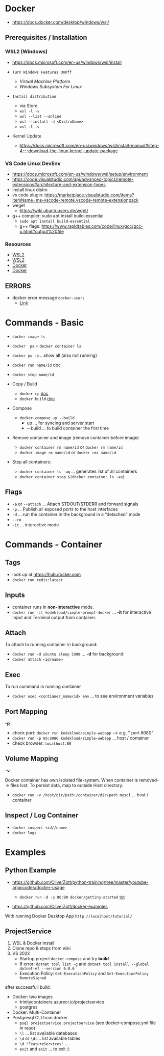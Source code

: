 # Docker

- <https://docs.docker.com/desktop/windows/wsl/>

## Prerequisites / Installation

### WSL2 (Windows)

- <https://docs.microsoft.com/en-us/windows/wsl/install>

- `Turn Windows Features OnOff`
  - *Virtual Machine Platform*
  - *Windows Subsystem For Linux*
- `Install distribution`
  - via Store
  - `wsl -l -v`
  - `wsl --list --online`
  - `wsl --install -d <DistroName>`
  - `wsl -l -v`
- Kernel Update
  - <https://docs.microsoft.com/en-us/windows/wsl/install-manual#step-4---download-the-linux-kernel-update-package>

### VS Code Linux DevEnv

- <https://docs.microsoft.com/en-us/windows/wsl/setup/environment>
- <https://code.visualstudio.com/api/advanced-topics/remote-extensions#architecture-and-extension-types>
- install linux distro
- vs code plugin: <https://marketplace.visualstudio.com/items?itemName=ms-vscode-remote.vscode-remote-extensionpack>
- weget
  - <https://wiki.ubuntuusers.de/wget/>
- g++ compiler: sudo apt install build-essential
  - `sudo apt install build-essential`
  - g++ flags: <https://www.rapidtables.com/code/linux/gcc/gcc-o.html#output%20file>

### Resources

- [WSL2](https://www.youtube.com/watch?v=5RQbdMn04Oc)
- [WSL2](https://www.youtube.com/watch?v=A0eqZujVfYU)
- [Docker](https://www.youtube.com/watch?v=0oEsMwSxBsk)
- [Docker](https://www.youtube.com/watch?v=WcQ3-M4-jik)

## ERRORS

- docker error message `docker-users`
  - [Link](https://icij.gitbook.io/datashare/faq-errors/you-are-not-allowed-to-use-docker-you-must-be-in-the-docker-users-group-.-what-should-i-do)

# Commands - Basic

- `docker image ls`
- `docker  ps` = `docker container ls`
- `docker ps -a` ...show all (also not running)
- `docker run name/id`  [doc](https://docs.docker.com/engine/reference/run/)
- `docker stop name/id`

- Copy / Build
  - `docker cp` [doc](https://docs.docker.com/engine/reference/commandline/cp/)
  - `docker build` [doc](https://docs.docker.com/engine/reference/commandline/build/)

- Compose
  - `docker-compose up --build`
    - up ... for syncing and server start
    - --build ... to build container the first time

- Remove container and image (remove container before image)
  - `docker container rm name/id` or `docker rm name/id`
  - `docker image rm name/id` or `docker rmi name/id`

- Stop all containers:
  - `docker container ls -aq` ... generates list of all containers
  - `docker container stop $(docker container ls -aq)`

## Flags

- `-a` or `--attach` ... Attach STDOUT/STDERR and forward signals
- `-p` ... Publish all exposed ports to the host interfaces
- `-d` ...  run the container in the background in a “detached” mode
- `--rm`
- `-it` ... interactive mode

# Commands - Container

## Tags

- look up at <https://hub.docker.com>
- `docker run redis:latest`

## Inputs

- container runs in **non-interactive** mode.
- `docker run -it kodekloud/simple-prompt-docker`  ... **-it** for interactive Input and Terminal output from container.

## Attach

To attach to running container in  background:

- `docker run -d ubuntu sleep 5000`  ... **-d** for background
- `docker attach <id/name>`

## Exec

To run command in running container

- `docker exec <contianer_name/id> env` ... to see environment variables

## Port Mapping

**-p**

- check port: `docker run kodekloud/simple-webapp` --> e.g. " port 8080"
- `docker run -p 80:8080 kodekloud/simple-webapp` ... host / container
- check browser: `localhost:80`

## Volume Mapping

**-v**

Docker container has own isolated file-system. When container is removed--> files lost.  To persist data, map to outside Host directory.

- `docker run -v /host/dir/path:/container/dir/path mysql` ... host / container

## Inspect / Log Container

- `docker inspect <id//name>`
- `docker logs`

# Examples

## Python Example

- <https://github.com/OliverZott/python-training/tree/master/youtube-arjancodes/docker-usage>
  - `docker run -d -p 80:80 docker/getting-started` [tut](http://localhost/tutorial/)

- <https://github.com/OliverZott/docker-examples>

With running Docker Desktop App `http://localhost/tutorial/`

## ProjectService

1. WSL & Docker install
1. Clone repo & steps from wiki
1. VS 2022
    - Startup project `docker-compose` and try **build**
    - If error: `dotnet tool list -g` and `dotnet tool install --global dotnet-ef --version 6.0.6`
    - Execution Policy: `Get-ExecutionPolicy` and `Set-ExecutionPolicy RemoteSigned`

after successfull build:

- Docker: two images
  - trinitycontainers.azurecr.io/projectservice
  - postgres
- Docker: Multi-Container
- Postgresql CLI from docker
  - `psql projectservice projectservice` (see docker-compose.yml file in repo)
  - `\l` ... list available databases
  - `\d` or `\dt`... list available tables
  - `\d "FeatureServices"` ...
  - `exit` and `exit` ... to exit :)
